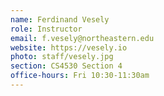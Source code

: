 ```yaml
---
name: Ferdinand Vesely
role: Instructor
email: f.vesely@northeastern.edu
website: https://vesely.io
photo: staff/vesely.jpg
section: CS4530 Section 4
office-hours: Fri 10:30-11:30am
---
```


